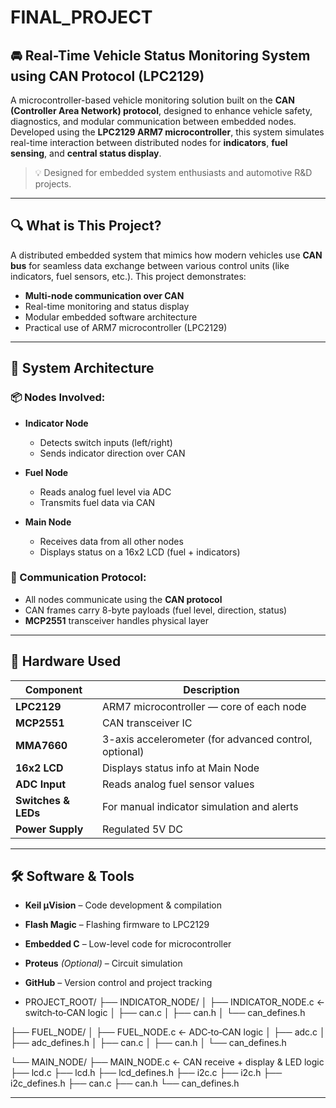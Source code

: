 # FINAL_PROJECT

## 🚘 Real-Time Vehicle Status Monitoring System using CAN Protocol (LPC2129)

A microcontroller-based vehicle monitoring solution built on the **CAN (Controller Area Network) protocol**, designed to enhance vehicle safety, diagnostics, and modular communication between embedded nodes. Developed using the **LPC2129 ARM7 microcontroller**, this system simulates real-time interaction between distributed nodes for **indicators**, **fuel sensing**, and **central status display**.

> 💡 Designed for embedded system enthusiasts and automotive R&D projects.

---

## 🔍 What is This Project?

A distributed embedded system that mimics how modern vehicles use **CAN bus** for seamless data exchange between various control units (like indicators, fuel sensors, etc.). This project demonstrates:

- **Multi-node communication over CAN**
- Real-time monitoring and status display
- Modular embedded software architecture
- Practical use of ARM7 microcontroller (LPC2129)

---

## 🧩 System Architecture

### 📦 Nodes Involved:
- **Indicator Node**
  - Detects switch inputs (left/right)
  - Sends indicator direction over CAN

- **Fuel Node**
  - Reads analog fuel level via ADC
  - Transmits fuel data via CAN

- **Main Node**
  - Receives data from all other nodes
  - Displays status on a 16x2 LCD (fuel + indicators)

### 🔁 Communication Protocol:
- All nodes communicate using the **CAN protocol**
- CAN frames carry 8-byte payloads (fuel level, direction, status)
- **MCP2551** transceiver handles physical layer

---

## 🔧 Hardware Used

| Component        | Description                                        |
|------------------|----------------------------------------------------|
| **LPC2129**      | ARM7 microcontroller — core of each node           |
| **MCP2551**      | CAN transceiver IC                                  |
| **MMA7660**      | 3-axis accelerometer (for advanced control, optional)|
| **16x2 LCD**     | Displays status info at Main Node                  |
| **ADC Input**    | Reads analog fuel sensor values                    |
| **Switches & LEDs** | For manual indicator simulation and alerts     |
| **Power Supply** | Regulated 5V DC                                    |

---

## 🛠 Software & Tools

- **Keil µVision** – Code development & compilation
- **Flash Magic** – Flashing firmware to LPC2129
- **Embedded C** – Low-level code for microcontroller
- **Proteus** *(Optional)* – Circuit simulation
- **GitHub** – Version control and project tracking

- PROJECT_ROOT/
├── INDICATOR_NODE/
│ ├── INDICATOR_NODE.c ← switch‑to‑CAN logic
│ ├── can.c
│ ├── can.h
│ └── can_defines.h

├── FUEL_NODE/
│ ├── FUEL_NODE.c ← ADC‑to‑CAN logic
│ ├── adc.c
│ ├── adc_defines.h
│ ├── can.c
│ ├── can.h
│ └── can_defines.h

└── MAIN_NODE/
├── MAIN_NODE.c ← CAN receive + display & LED logic
├── lcd.c
├── lcd.h
├── lcd_defines.h
├── i2c.c
├── i2c.h
├── i2c_defines.h
├── can.c
├── can.h
└── can_defines.h


---
